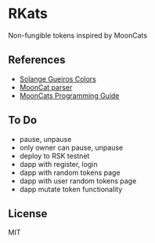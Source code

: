 # RKats

Non-fungible tokens inspired by MoonCats

## References

- [Solange Gueiros Colors](https://github.com/solangegueiros/dapp-colors)
- [MoonCat parser](https://github.com/ponderware/mooncatparser)
- [MoonCats Programming Guide](https://github.com/cryptocopycats/programming-mooncats)

## To Do

- pause, unpause
- only owner can pause, unpause
- deploy to RSK testnet
- dapp with register, login
- dapp with random tokens page
- dapp with user random tokens page
- dapp mutate token functionality

## License

MIT

